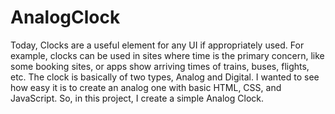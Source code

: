 # AnalogClock
Today, Clocks are a useful element for any UI if appropriately used. For example, clocks can be used in sites where time is the primary concern,
like some booking sites, or apps show arriving times of trains, buses, flights, etc. The clock is basically of two types, Analog and Digital.
I wanted to see how easy it is to create an analog one with basic HTML, CSS, and JavaScript.
So, in this project, I create a simple Analog Clock.
